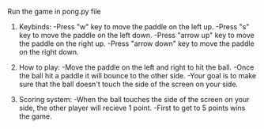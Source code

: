 Run the game in pong.py file

1. Keybinds:
-Press "w" key to move the paddle on the left up.
-Press "s" key to move the paddle on the left down.
-Press "arrow up" key to move the paddle on the right up.
-Press "arrow down" key to move the paddle on the right down.

2. How to play:
-Move the paddle on the left and right to hit the ball.
-Once the ball hit a paddle it will bounce to the other side.
-Your goal is to make sure that the ball doesn't touch the side of the screen on your side.

3. Scoring system:
-When the ball touches the side of the screen on your side, the other player will recieve 1 point.
-First to get to 5 points wins the game.
